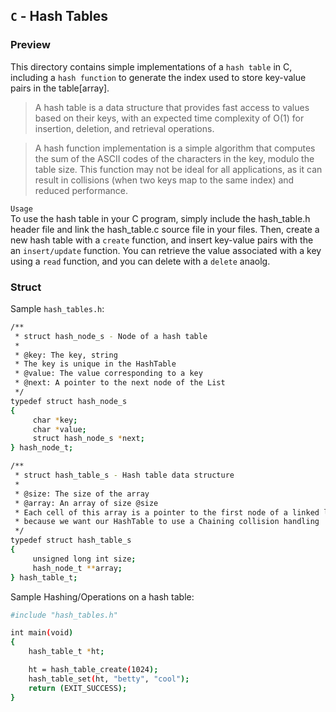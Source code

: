 ## `C` - Hash Tables

### Preview
This directory contains simple implementations of a `hash table` in C, including a `hash function` to generate the index used to store key-value pairs in the table[array]. 

> A hash table is a data structure that provides fast access to values based on their keys, with an expected time complexity of O(1) for insertion, deletion, and retrieval operations.

> A hash function implementation is a simple algorithm that computes the sum of the ASCII codes of the characters in the key, modulo the table size. This function may not be ideal for all applications, as it can result in collisions (when two keys map to the same index) and reduced performance.


`Usage` 		  
To use the hash table in your C program, simply include the hash_table.h header file and link the hash_table.c source file in your files. Then, create a new hash table with a `create` function, and insert key-value pairs with the an `insert/update` function. You can retrieve the value associated with a key using a `read` function, and you can delete with a `delete` anaolg.

### Struct

Sample `hash_tables.h`:
```bash
/**
 * struct hash_node_s - Node of a hash table
 *
 * @key: The key, string
 * The key is unique in the HashTable
 * @value: The value corresponding to a key
 * @next: A pointer to the next node of the List
 */
typedef struct hash_node_s
{
     char *key;
     char *value;
     struct hash_node_s *next;
} hash_node_t;

/**
 * struct hash_table_s - Hash table data structure
 *
 * @size: The size of the array
 * @array: An array of size @size
 * Each cell of this array is a pointer to the first node of a linked list,
 * because we want our HashTable to use a Chaining collision handling
 */
typedef struct hash_table_s
{
     unsigned long int size;
     hash_node_t **array;
} hash_table_t;
```

Sample Hashing/Operations on a hash table:
```bash
#include "hash_tables.h"

int main(void)
{
    hash_table_t *ht;

    ht = hash_table_create(1024);
    hash_table_set(ht, "betty", "cool");
    return (EXIT_SUCCESS);
}
```

